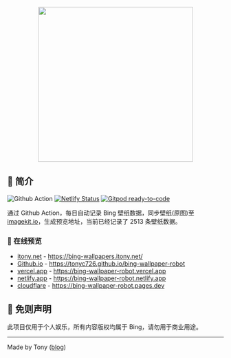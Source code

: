 <p align="center">
  <a href="https://tonyc726.github.io/bing-wallpaper-robot">
    <img width="360" src="https://cdn.jsdelivr.net/gh/tonyc726/bing-wallpaper-robot@main/docs/logo.svg">
  </a>
</p>

## :memo: 简介

![Github Action](https://github.com/tonyc726/bing-wallpaper-robot/actions/workflows/main.yml/badge.svg?branch=main)
[![Netlify Status](https://api.netlify.com/api/v1/badges/4048a6c6-c825-4db0-9adb-729431bef620/deploy-status)](https://app.netlify.com/sites/bing-wallpaper-robot/deploys)
[![Gitpod ready-to-code](https://img.shields.io/badge/Gitpod-ready--to--code-blue?logo=gitpod)](https://gitpod.io/#https://github.com/tonyc726/bing-wallpaper-robot)

通过 Github Action，每日自动记录 Bing 壁纸数据，同步壁纸(原图)至 [imagekit.io](https://imagekit.io/registration?code=45js2315)，生成预览地址，当前已经记录了 2513 条壁纸数据。

### :monocle_face: 在线预览

- [itony.net](https://bing-wallpapers.itony.net/) - <https://bing-wallpapers.itony.net/>
- [Github.io](https://tonyc726.github.io/bing-wallpaper-robot) - <https://tonyc726.github.io/bing-wallpaper-robot>
- [vercel.app](https://bing-wallpaper-robot.vercel.app) - <https://bing-wallpaper-robot.vercel.app>
- [netlify.app](https://bing-wallpaper-robot.netlify.app) - <https://bing-wallpaper-robot.netlify.app>
- [cloudflare](https://bing-wallpaper-robot.pages.dev) - <https://bing-wallpaper-robot.pages.dev>

## :rotating_light: 免则声明

此项目仅用于个人娱乐，所有内容版权均属于 Bing，请勿用于商业用途。

---

Made by Tony ([blog](https://itony.net))
